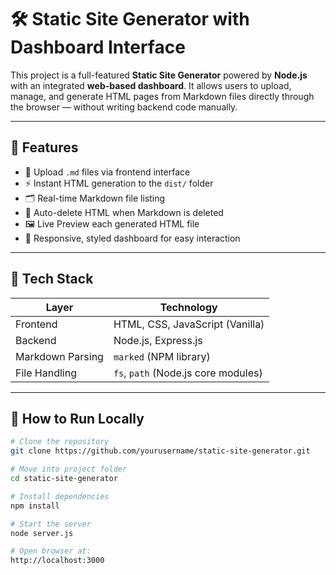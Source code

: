 # 🛠️ Static Site Generator with Dashboard Interface

This project is a full-featured **Static Site Generator** powered by **Node.js** with an integrated **web-based dashboard**. It allows users to upload, manage, and generate HTML pages from Markdown files directly through the browser — without writing backend code manually.

---

## 📌 Features

- 📂 Upload `.md` files via frontend interface
- ⚡ Instant HTML generation to the `dist/` folder
- 🗂️ Real-time Markdown file listing
- 🧹 Auto-delete HTML when Markdown is deleted
- 🖼️ Live Preview each generated HTML file
- 🎨 Responsive, styled dashboard for easy interaction

---

## 🧰 Tech Stack

| Layer         | Technology         |
|---------------|--------------------|
| Frontend      | HTML, CSS, JavaScript (Vanilla) |
| Backend       | Node.js, Express.js |
| Markdown Parsing | `marked` (NPM library) |
| File Handling | `fs`, `path` (Node.js core modules) |

---


## 🧪 How to Run Locally

```bash
# Clone the repository
git clone https://github.com/yourusername/static-site-generator.git

# Move into project folder
cd static-site-generator

# Install dependencies
npm install

# Start the server
node server.js

# Open browser at:
http://localhost:3000


